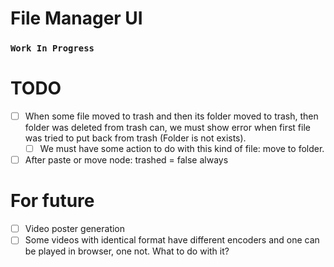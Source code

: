 # File Manager UI

### `Work In Progress`

# TODO

- [ ] When some file moved to trash and then its folder moved to trash, then
  folder was deleted from trash can, we must show error when first file was
  tried to put back from trash (Folder is not exists).
    - [ ] We must have some action to do with this kind of file: move to folder.
- [ ] After paste or move node: trashed = false always

# For future

- [ ] Video poster generation
- [ ] Some videos with identical format have different encoders and one can be
  played in browser, one not. What to do with it?
